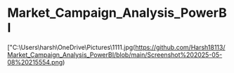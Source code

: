 # Market_Campaign_Analysis_PowerBI
["C:\Users\harsh\OneDrive\Pictures\1111.jpg(https://github.com/Harsh18113/Market_Campaign_Analysis_PowerBI/blob/main/Screenshot%202025-05-08%20215554.png)

